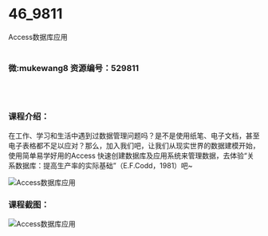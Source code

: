 # 46_9811
Access数据库应用
<br/></br>
<h3>微:mukewang8 资源编号：529811</h3>
<br/></br>
<h3>课程介绍：</h3>
<p>在工作、学习和生活中遇到过数据管理问题吗？是不是使用纸笔、电子文档，甚至电子表格都不足以应对？那么，加入我们吧，让我们从现实世界的数据建模开始，使用简单易学好用的<a title="查看与 Access 相关的文章" target="_blank">Access</a> 快速创建数据库及应用系统来管理数据，去体验“关系数据库：提高生产率的实际基础”（E.F.Codd，1981）吧~</p>
<p><img src="https://www.ko996.com/wp-content/uploads/img/2020/01/1-16-300x161.png" alt="Access数据库应用"></p>
<div class="info-desc">
<h3>课程截图：</h3>
<p><img src="https://www.ko996.com/wp-content/uploads/img/2020/01/11-16.png" alt="Access数据库应用"></p>


			
</div>
